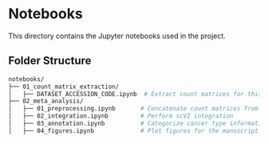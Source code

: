 # Notebooks

This directory contains the Jupyter notebooks used in the project.

## Folder Structure

```bash
notebooks/
├── 01_count_matrix_extraction/ 
│   ├── DATASET_ACCESSION_CODE.ipynb  # Extract count matrices for this scRNA-seq dataset
├── 02_meta_analysis/ 
│   ├── 01_preprocessing.ipynb       # Concatenate count matrices from all datasets into one
│   ├── 02_integration.ipynb         # Perform scVI integration
│   ├── 03_annotation.ipynb          # Categorize cancer type information into 3 hierarchies and perform CellTypist annotation
│   ├── 04_figures.ipynb             # Plot figures for the manuscript
```